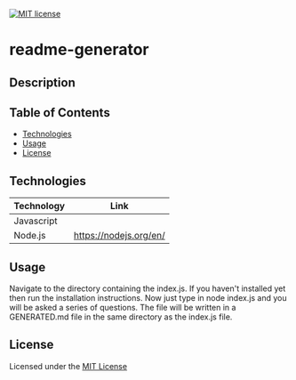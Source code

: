 [![MIT license](https://img.shields.io/badge/License-MIT-blue.svg)](./LICENSE)
# readme-generator

## Description

## Table of Contents

* [Technologies](#technologies)
* [Usage](#usage)
* [License](#license)

## Technologies

| Technology | Link |
| -------- | ------|
| Javascript |    |
| Node.js | https://nodejs.org/en/ |

## Usage

Navigate to the directory containing the index.js. If you haven't installed yet then run the installation instructions. Now just type in node index.js and you will be asked a series of questions. The file will be written in a GENERATED.md file in the same directory as the index.js file.

## License

Licensed under the [MIT License](LICENSE)